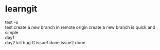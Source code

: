 # learngit

test -u  
test create a *new* branch in remote origin 
create a new branch is quick and simple  
day1  
day2
kill bug G
issue1 done
issue2 done
